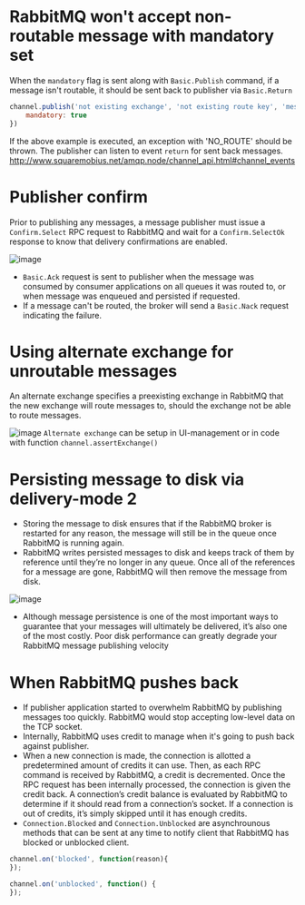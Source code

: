# RabbitMQ won't accept non-routable message with mandatory set 
When the `mandatory` flag is sent along with `Basic.Publish` command, if a message isn't routable, it should be sent back to publisher via `Basic.Return` 
```javascript
channel.publish('not existing exchange', 'not existing route key', 'message', {
    mandatory: true
})
```
If the above example is executed, an exception with 'NO_ROUTE' should be thrown. 
The publisher can listen to event `return` for sent back messages. <http://www.squaremobius.net/amqp.node/channel_api.html#channel_events>
# Publisher confirm 
Prior to publishing any messages, a message publisher must issue a `Confirm.Select` RPC request to RabbitMQ and wait for a `Confirm.SelectOk` response to know that delivery confirmations are enabled. 

![image](https://learning.oreilly.com/library/view/rabbitmq-in-depth/9781617291005/04fig04_alt.jpg)

* `Basic.Ack` request is sent to publisher when the message was consumed by consumer applications on all queues it was routed to, or when message was enqueued and persisted if requested. 
* If a message can't be routed, the broker will send a `Basic.Nack` request indicating the failure. 

# Using alternate exchange for unroutable messages 
An alternate exchange specifies a preexisting exchange in RabbitMQ that the new exchange will route messages to, should the exchange not be able to route messages.

![image](https://learning.oreilly.com/library/view/rabbitmq-in-depth/9781617291005/04fig05_alt.jpg)
`Alternate exchange` can be setup in UI-management or in code with function `channel.assertExchange()`

# Persisting message to disk via delivery-mode 2
* Storing the message to disk ensures that if the RabbitMQ broker is restarted for any reason, the message will still be in the queue once RabbitMQ is running again.
* RabbitMQ writes persisted messages to disk and keeps track of them by reference until they’re no longer in any queue. Once all of the references for a message are gone, RabbitMQ will then remove the message from disk. 

![image](https://learning.oreilly.com/library/view/rabbitmq-in-depth/9781617291005/04fig09_alt.jpg)

* Although message persistence is one of the most important ways to guarantee that your messages will ultimately be delivered, it’s also one of the most costly. Poor disk performance can greatly degrade your RabbitMQ message publishing velocity

# When RabbitMQ pushes back 
* If publisher application started to overwhelm RabbitMQ by publishing messages too quickly. RabbitMQ would stop accepting low-level data on the TCP socket. 
* Internally, RabbitMQ uses credit to manage when it's going to push back against publisher. 
* When a new connection is made, the connection is allotted a predetermined amount of credits it can use. Then, as each RPC command is received by RabbitMQ, a credit is decremented. Once the RPC request has been internally processed, the connection is given the credit back. A connection’s credit balance is evaluated by RabbitMQ to determine if it should read from a connection’s socket. If a connection is out of credits, it’s simply skipped until it has enough credits.
* `Connection.Blocked` and `Connection.Unblocked` are asynchrounous methods that can be sent at any time to notify client that RabbitMQ has blocked or unblocked client. 
```javascript
channel.on('blocked', function(reason){
}); 

channel.on('unblocked', function() {
});
```
